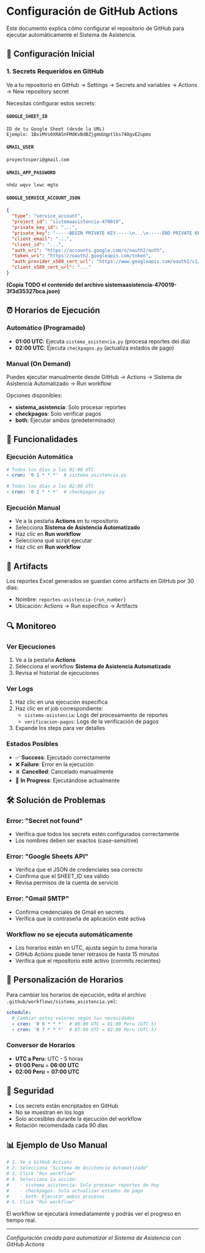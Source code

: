 # Configuración de GitHub Actions

Este documento explica cómo configurar el repositorio de GitHub para ejecutar automáticamente el Sistema de Asistencia.

## 🔧 Configuración Inicial

### 1. Secrets Requeridos en GitHub

Ve a tu repositorio en GitHub → Settings → Secrets and variables → Actions → New repository secret

Necesitas configurar estos secrets:

#### `GOOGLE_SHEET_ID`
```
ID de tu Google Sheet (desde la URL)
Ejemplo: 1BxiMVs0XRA5nFMdKvBdBZjgmUUqptlbs74OgvE2upms
```

#### `GMAIL_USER`
```
proyectosperi@gmail.com
```

#### `GMAIL_APP_PASSWORD`
```
nhdz wqvv lxwc mgto
```

#### `GOOGLE_SERVICE_ACCOUNT_JSON`
```json
{
  "type": "service_account",
  "project_id": "sistemaasistencia-470019",
  "private_key_id": "...",
  "private_key": "-----BEGIN PRIVATE KEY-----\n...\n-----END PRIVATE KEY-----\n",
  "client_email": "...",
  "client_id": "...",
  "auth_uri": "https://accounts.google.com/o/oauth2/auth",
  "token_uri": "https://oauth2.googleapis.com/token",
  "auth_provider_x509_cert_url": "https://www.googleapis.com/oauth2/v1/certs",
  "client_x509_cert_url": "..."
}
```
**(Copia TODO el contenido del archivo sistemaasistencia-470019-3f3d35327bca.json)**

## ⏰ Horarios de Ejecución

### Automático (Programado)
- **01:00 UTC**: Ejecuta `sistema_asistencia.py` (procesa reportes del día)
- **02:00 UTC**: Ejecuta `checkpagos.py` (actualiza estados de pago)

### Manual (On Demand)
Puedes ejecutar manualmente desde GitHub → Actions → Sistema de Asistencia Automatizado → Run workflow

Opciones disponibles:
- **sistema_asistencia**: Solo procesar reportes
- **checkpagos**: Solo verificar pagos  
- **both**: Ejecutar ambos (predeterminado)

## 🚀 Funcionalidades

### Ejecución Automática
```yaml
# Todos los días a las 01:00 UTC
- cron: '0 1 * * *'  # sistema_asistencia.py

# Todos los días a las 02:00 UTC  
- cron: '0 2 * * *'  # checkpagos.py
```

### Ejecución Manual
- Ve a la pestaña **Actions** en tu repositorio
- Selecciona **Sistema de Asistencia Automatizado**
- Haz clic en **Run workflow**
- Selecciona qué script ejecutar
- Haz clic en **Run workflow**

## 📁 Artifacts

Los reportes Excel generados se guardan como artifacts en GitHub por 30 días:
- Nombre: `reportes-asistencia-{run_number}`
- Ubicación: Actions → Run específico → Artifacts

## 🔍 Monitoreo

### Ver Ejecuciones
1. Ve a la pestaña **Actions**
2. Selecciona el workflow **Sistema de Asistencia Automatizado**
3. Revisa el historial de ejecuciones

### Ver Logs
1. Haz clic en una ejecución específica
2. Haz clic en el job correspondiente:
   - `sistema-asistencia`: Logs del procesamiento de reportes
   - `verificacion-pagos`: Logs de la verificación de pagos
3. Expande los steps para ver detalles

### Estados Posibles
- ✅ **Success**: Ejecutado correctamente
- ❌ **Failure**: Error en la ejecución
- ⏸️ **Cancelled**: Cancelado manualmente
- 🔄 **In Progress**: Ejecutándose actualmente

## 🛠️ Solución de Problemas

### Error: "Secret not found"
- Verifica que todos los secrets estén configurados correctamente
- Los nombres deben ser exactos (case-sensitive)

### Error: "Google Sheets API"
- Verifica que el JSON de credenciales sea correcto
- Confirma que el SHEET_ID sea válido
- Revisa permisos de la cuenta de servicio

### Error: "Gmail SMTP"
- Confirma credenciales de Gmail en secrets
- Verifica que la contraseña de aplicación esté activa

### Workflow no se ejecuta automáticamente
- Los horarios están en UTC, ajusta según tu zona horaria
- GitHub Actions puede tener retrasos de hasta 15 minutos
- Verifica que el repositorio esté activo (commits recientes)

## 📝 Personalización de Horarios

Para cambiar los horarios de ejecución, edita el archivo `.github/workflows/sistema_asistencia.yml`:

```yaml
schedule:
  # Cambiar estos valores según tus necesidades
  - cron: '0 6 * * *'  # 06:00 UTC = 01:00 Peru (UTC-5)
  - cron: '0 7 * * *'  # 07:00 UTC = 02:00 Peru (UTC-5)
```

### Conversor de Horarios
- **UTC a Peru**: UTC - 5 horas
- **01:00 Peru** = **06:00 UTC**
- **02:00 Peru** = **07:00 UTC**

## 🔐 Seguridad

- Los secrets están encriptados en GitHub
- No se muestran en los logs
- Solo accesibles durante la ejecución del workflow
- Rotación recomendada cada 90 días

## 📊 Ejemplo de Uso Manual

```bash
# 1. Ve a GitHub Actions
# 2. Selecciona "Sistema de Asistencia Automatizado"  
# 3. Click "Run workflow"
# 4. Selecciona la acción:
#    - sistema_asistencia: Solo procesar reportes de hoy
#    - checkpagos: Solo actualizar estados de pago
#    - both: Ejecutar ambos procesos
# 5. Click "Run workflow"
```

El workflow se ejecutará inmediatamente y podrás ver el progreso en tiempo real.

---
*Configuración creada para automatizar el Sistema de Asistencia con GitHub Actions*
